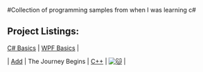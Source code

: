 #Collection of programming samples from when I was learning c#

## Project Listings:

[C# Basics](https://github.com/Wuydts/CSharp/tree/master/Coding_Basics) | [WPF Basics](https://github.com/Wuydts/CSharp/tree/master/WPF_Basics) |


|  [Add](https://github.com/WuydtsGithub/Coding_Challenges/tree/master/Code%20Fights/Add) |  The Journey Begins | [C++](https://github.com/WuydtsGithub/Coding_Challenges/blob/master/Code%20Fights/Add/Add.cpp) | [![:cat:](https://app.codesignal.com/img/favicon-32x32.png)](https://app.codesignal.com/arcade/intro/level-1/jwr339Kq6e3LQTsfa) |


